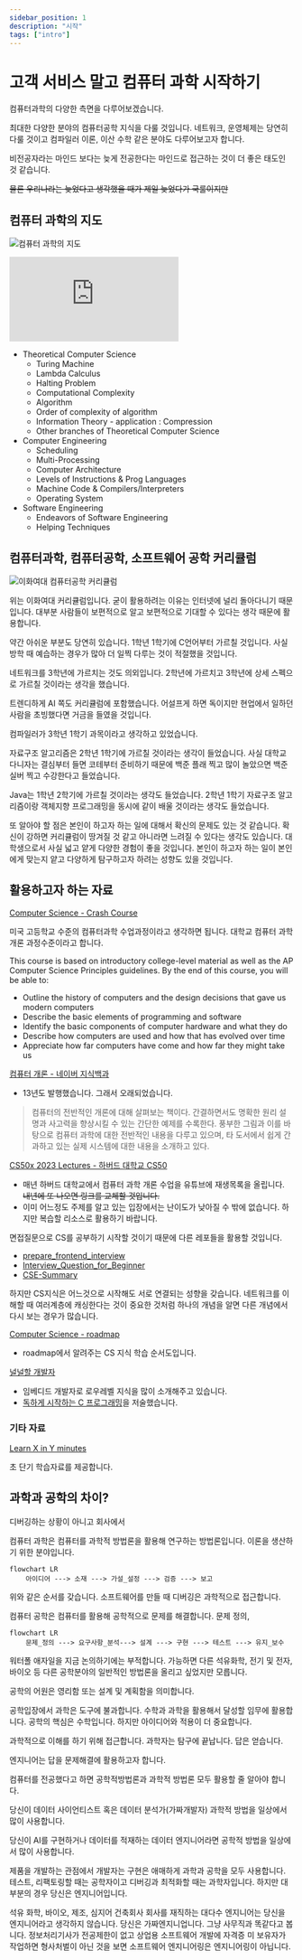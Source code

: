 ```yaml
---
sidebar_position: 1
description: "시작"
tags: ["intro"]
---
```


# 고객 서비스 말고 컴퓨터 과학 시작하기

컴퓨터과학의 다양한 측면을 다루어보겠습니다.

<!-- 대학교 과정에서는 학습하는 순서가 있습니다. -->

<!-- https://github.com/arch-spatula/DIY-CS -->

<!-- https://github.com/arch-spatula/technical-interview-for-FE -->

<!-- https://terms.naver.com/list.naver?cid=51173&categoryId=51173&so=st4.asc -->

<!-- https://www.youtube.com/playlist?list=PL8dPuuaLjXtNlUrzyH5r6jN9ulIgZBpdo -->

최대한 다양한 분야의 컴퓨터공학 지식을 다룰 것입니다. 네트워크, 운영체제는 당연히 다룰 것이고 컴파일러 이론, 이산 수학 같은 분야도 다루어보고자 합니다.

비전공자라는 마인드 보다는 늦게 전공한다는 마인드로 접근하는 것이 더 좋은 태도인 것 같습니다.

~~물론 우리나라는 늦었다고 생각했을 때가 제일 늦었다가 국룰이지만~~

## 컴퓨터 과학의 지도

![컴퓨터 과학의 지도](https://user-images.githubusercontent.com/84452145/263605571-ed2d6b28-70b9-4b4f-af92-fd5ccf4c2d50.png)

<iframe className="codepen" src="https://www.youtube.com/embed/SzJ46YA_RaA" title="컴퓨터과학 지도: 어떤 것들을 다루는가?" frameBorder="0" allow="accelerometer; autoplay; clipboard-write; encrypted-media; gyroscope; picture-in-picture; web-share" allowFullScreen></iframe>

- Theoretical Computer Science
  - Turing Machine
  - Lambda Calculus
  - Halting Problem
  - Computational Complexity
  - Algorithm
  - Order of complexity of algorithm
  - Information Theory - application : Compression
  - Other branches of Theoretical Computer Science
- Computer Engineering
  - Scheduling
  - Multi-Processing
  - Computer Architecture
  - Levels of Instructions & Prog Languages
  - Machine Code & Compilers/Interpreters
  - Operating System
- Software Engineering
  - Endeavors of Software Engineering
  - Helping Techniques

## 컴퓨터과학, 컴퓨터공학, 소프트웨어 공학 커리큘럼

![이화여대 컴퓨터공학 커리큘럼](https://user-images.githubusercontent.com/84452145/265269282-50b3b535-4850-4505-8c98-fa3d1f034193.png)

위는 이화여대 커리큘럼입니다. 굳이 활용하려는 이유는 인터넷에 널리 돌아다니기 때문입니다. 대부분 사람들이 보편적으로 알고 보편적으로 기대할 수 있다는 생각 때문에 활용합니다.

약간 아쉬운 부분도 당연히 있습니다. 1학년 1학기에 C언어부터 가르칠 것입니다. 사실 방학 때 예습하는 경우가 많아 더 일찍 다루는 것이 적절했을 것입니다.

네트워크를 3학년에 가르치는 것도 의외입니다. 2학년에 가르치고 3학년에 상세 스펙으로 가르칠 것이라는 생각을 했습니다.

트렌디하게 AI 쪽도 커리큘럼에 포함했습니다. 어설프게 하면 독이지만 현업에서 일하던 사람을 초빙했다면 거금을 들였을 것입니다.

컴파일러가 3학년 1학기 과목이라고 생각하고 있었습니다.

자료구조 알고리즘은 2학년 1학기에 가르칠 것이라는 생각이 들었습니다. 사실 대학교 다니자는 결심부터 들면 코테부터 준비하기 때문에 백준 플래 찍고 많이 놀았으면 백준 실버 찍고 수강한다고 들었습니다.

Java는 1학년 2학기에 가르칠 것이라는 생각도 들었습니다. 2학년 1학기 자료구조 알고리즘이랑 객체지향 프로그래밍을 동시에 같이 배울 것이라는 생각도 들었습니다.

또 알아야 할 점은 본인이 하고자 하는 일에 대해서 확신의 문제도 있는 것 같습니다. 확신이 강하면 커리큘럼이 땅겨질 것 같고 아니라면 느려질 수 있다는 생각도 있습니다. 대학생으로서 사실 넓고 얕게 다양한 경험이 좋을 것입니다. 본인이 하고자 하는 일이 본인에게 맞는지 얕고 다양하게 탐구하고자 하려는 성향도 있을 것입니다.

## 활용하고자 하는 자료

[Computer Science - Crash Course](https://www.youtube.com/playlist?list=PL8dPuuaLjXtNlUrzyH5r6jN9ulIgZBpdo)

미국 고등학교 수준의 컴퓨터과학 수업과정이라고 생각하면 됩니다. 대학교 컴퓨터 과학 개론 과정수준이라고 합니다.

This course is based on introductory college-level material as well as the AP Computer Science Principles guidelines. By the end of this course, you will be able to:

- Outline the history of computers and the design decisions that gave us modern computers
- Describe the basic elements of programming and software
- Identify the basic components of computer hardware and what they do
- Describe how computers are used and how that has evolved over time
- Appreciate how far computers have come and how far they might take us

[컴퓨터 개론 - 네이버 지식백과](https://terms.naver.com/list.naver?cid=51173&categoryId=51173&so=st4.asc)

- 13년도 발행했습니다. 그래서 오래되었습니다.

> 컴퓨터의 전반적인 개론에 대해 살펴보는 책이다. 간결하면서도 명확한 원리 설명과 사고력을 향상시킬 수 있는 간단한 예제를 수록한다. 풍부한 그림과 이를 바탕으로 컴퓨터 과학에 대한 전반적인 내용을 다루고 있으며, 타 도서에서 쉽게 간과하고 있는 실제 시스템에 대한 내용을 소개하고 있다.

[CS50x 2023 Lectures - 하버드 대학교 CS50](https://www.youtube.com/playlist?list=PLhQjrBD2T380F_inVRXMIHCqLaNUd7bN4)

- 매년 하버드 대학교에서 컴퓨터 과학 개론 수업을 유튜브에 재생목록을 올립니다. ~~내년에 또 나오면 링크를 교체할 것입니다.~~
- 이미 어느정도 주제를 알고 있는 입장에서는 난이도가 낮아질 수 밖에 없습니다. 하지만 복습할 리소스로 활용하기 바랍니다.

면접질문으로 CS를 공부하기 시작할 것이기 때문에 다른 레포들을 활용할 것입니다.

- [prepare_frontend_interview](https://github.com/junh0328/prepare_frontend_interview)
- [Interview_Question_for_Beginner](https://github.com/JaeYeopHan/Interview_Question_for_Beginner)
- [CSE-Summary](https://github.com/Prev/CSE-Summary)

하지만 CS지식은 어느것으로 시작해도 서로 연결되는 성향을 갖습니다. 네트워크를 이해할 때 여러계층에 캐싱한다는 것이 중요한 것처럼 하나의 개념을 알면 다른 개념에서 다시 보는 경우가 많습니다.

[Computer Science - roadmap](https://roadmap.sh/computer-science)

- roadmap에서 알려주는 CS 지식 학습 순서도입니다.

[널널할 개발자](https://www.youtube.com/@nullnull_not_eq_null)

- 임베디드 개발자로 로우레벨 지식을 많이 소개해주고 있습니다.
- [독하게 시작하는 C 프로그래밍](https://www.yes24.com/Product/Goods/18732021)을 저술했습니다.

### 기타 자료

[Learn X in Y minutes](https://learnxinyminutes.com/)

초 단기 학습자료를 제공합니다.

## 과학과 공학의 차이?

디버깅하는 상황이 아니고 회사에서

컴퓨터 과학은 컴퓨터를 과학적 방법론을 활용해 연구하는 방법론입니다. 이론을 생산하기 위한 분야입니다.

```mermaid
flowchart LR
    아이디어 ---> 소재 ---> 가설_설정 ---> 검증 ---> 보고
```

위와 같은 순서를 갖습니다. 소프트웨어를 만들 때 디버깅은 과학적으로 접근합니다.

컴퓨터 공학은 컴퓨터를 활용해 공학적으로 문제를 해결합니다. 문제 정의,

```mermaid
flowchart LR
    문제_정의 ---> 요구사항_분석---> 설계 ---> 구현 ---> 테스트 ---> 유지_보수
```

워터폴 애자일을 지금 논의하기에는 부적합니다. 가능하면 다른 석유화학, 전기 및 전자, 바이오 등 다른 공학분야의 일반적인 방법론을 올리고 싶었지만 모릅니다.

<!--https://www.youtube.com/watch?v=btGYcizV0iI-->

공학의 어원은 영리함 또는 설계 및 계획함을 의미합니다.

공학입장에서 과학은 도구에 불과합니다. 수학과 과학을 활용해서 달성할 임무에 활용합니다. 공학의 핵심은 수학입니다. 하지만 아이디어와 적용이 더 중요합니다.

과학적으로 이해를 하기 위해 접근합니다. 과학자는 탐구에 끝납니다. 답은 얻습니다.

엔지니어는 답을 문제해결에 활용하고자 합니다.

컴퓨터를 전공했다고 하면 공학적방법론과 과학적 방법론 모두 활용할 줄 알아야 합니다.

당신이 데이터 사이언티스트 혹은 데이터 분석가(가짜개발자) 과학적 방법을 일상에서 많이 사용합니다.

당신이 AI를 구현하거나 데이터를 적재하는 데이터 엔지니어라면 공학적 방법을 일상에서 많이 사용합니다.

제품을 개발하는 관점에서 개발자는 구현은 애매하게 과학과 공학을 모두 사용합니다. 테스트, 리팩토링할 때는 공학자이고 디버깅과 최적화할 때는 과학자입니다. 하지만 대부분의 경우 당신은 엔지니어입니다.

석유 화학, 바이오, 제조, 심지어 건축회사 회사를 재직하는 대다수 엔지니어는 당신을 엔지니어라고 생각하지 않습니다. 당신은 가짜엔지니업니다. 그냥 사무직과 똑같다고 봅니다. 정보처리기사가 전공제한이 없고 상업용 소프트웨어 개발에 자격증 미 보유자가 작업하면 형사처벌이 아닌 것을 보면 소프트웨어 엔지니어링은 엔지니어링이 아닙니다.

